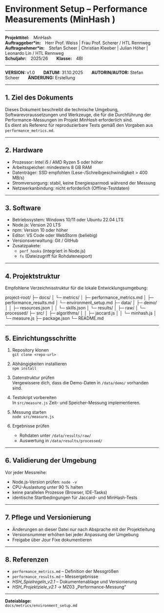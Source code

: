 # Environment Setup – Performance Measurements (MinHash <HSH>)

---

**Projekttitel:** MinHash <HSH>  
**Auftraggeber*in:** Herr Prof. Weiss | Frau Prof. Scherer / HTL Rennweg  
**Auftragnehmer*in:** Stefan Scheer | Christian Kleeber | Julian Höher | Leonardo Lin / HTL Rennweg  
**Schuljahr:** 2025/26  **Klasse:** 4BI  

---

**VERSION:** v1.0  **DATUM:** 31.10.2025  **AUTORIN/AUTOR:** Stefan Scheer  **ÄNDERUNG:** Erstellung

---

## 1. Ziel des Dokuments
Dieses Dokument beschreibt die technische Umgebung, Softwarevoraussetzungen und Werkzeuge, die für die Durchführung der Performance-Messungen im Projekt *MinHash <HSH>* erforderlich sind.  
Es dient als Referenz für reproduzierbare Tests gemäß den Vorgaben aus `performance_metrics.md`.

---

## 2. Hardware
- Prozessor: Intel i5 / AMD Ryzen 5 oder höher  
- Arbeitsspeicher: mindestens 8 GB RAM  
- Datenträger: SSD empfohlen (Lese-/Schreibgeschwindigkeit > 400 MB/s)  
- Stromversorgung: stabil, keine Energiesparmodi während der Messung  
- Netzwerkanbindung: nicht erforderlich (Offline-Testdaten)

---

## 3. Software
- Betriebssystem: Windows 10/11 oder Ubuntu 22.04 LTS  
- Node.js: Version 20 LTS  
- npm: Version 10 oder höher  
- Editor: VS Code oder WebStorm (beliebig)  
- Versionsverwaltung: Git / GitHub  
- Zusatzpakete:  
  - `perf_hooks` (integriert in Node.js)  
  - `fs` (Dateizugriff für Rohdatenexport)

---

## 4. Projektstruktur
Empfohlene Verzeichnisstruktur für die lokale Entwicklungsumgebung:

project-root/
├─ docs/
│ └─ metrics/
│ ├─ performance_metrics.md
│ ├─ performance_results.md
│ └─ environment_setup.md
├─ data/
│ ├─ demo/
│ │ ├─ resources.json
│ │ └─ skills.json
│ └─ results/
│ ├─ raw/
│ └─ processed/
├─ src/
│ ├─ algorithms/
│ │ ├─ jaccard.js
│ │ └─ minhash.js
│ └─ measure.js
├─ package.json
└─ README.md


---

## 5. Einrichtungsschritte

1. Repository klonen  
   `git clone <repo-url>`  

2. Abhängigkeiten installieren  
   `npm install`

3. Datenstruktur prüfen  
   Vergewissere dich, dass die Demo-Daten in `/data/demo/` vorhanden sind.

4. Testskript vorbereiten  
   In `src/measure.js` Zeit- und Speicher-Messung implementieren.

5. Messung starten  
   `node src/measure.js`

6. Ergebnisse prüfen  
   - Rohdaten unter `/data/results/raw/`  
   - Auswertung in `/data/results/processed/`

---

## 6. Validierung der Umgebung
Vor jeder Messreihe:  
- Node.js-Version prüfen: `node -v`  
- CPU-Auslastung unter 90 % halten  
- keine parallelen Prozesse (Browser, IDE-Tasks)  
- identische Startbedingungen für Jaccard- und MinHash-Tests

---

## 7. Pflege und Versionierung
- Änderungen an dieser Datei nur nach Absprache mit der Projektleitung  
- Versionsnummer erhöhen bei jeder Anpassung der Umgebung  
- Freigabe über Jour Fixe dokumentieren

---

## 8. Referenzen
- `performance_metrics.md` – Definition der Messgrößen  
- `performance_results.md` – Messergebnisse  
- *HSH_Spielregeln_v2.1* – Dokumentenablage und Versionierung  
- *HSH_Projektziele_v2.1* → MZ03 „Performance-Messung“

---

**Dateiablage:**  
`docs/metrics/environment_setup.md`

